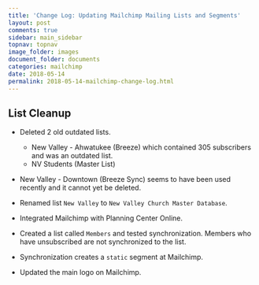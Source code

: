 ```yaml
---
title: 'Change Log: Updating Mailchimp Mailing Lists and Segments'
layout: post
comments: true
sidebar: main_sidebar
topnav: topnav
image_folder: images
document_folder: documents
categories: mailchimp
date: 2018-05-14
permalink: 2018-05-14-mailchimp-change-log.html
---
```


## List Cleanup

- Deleted 2 old outdated lists.
  - New Valley - Ahwatukee (Breeze) which contained 305 subscribers and was an outdated list.
  - NV Students (Master List)

- New Valley - Downtown (Breeze Sync) seems to have been used recently and it cannot yet be deleted.
- Renamed list `New Valley` to `New Valley Church Master Database`.
- Integrated Mailchimp with Planning Center Online.

- Created a list called `Members` and tested synchronization.  Members who have unsubscribed are not synchronized to the list.
- Synchronization creates a `static` segment at Mailchimp.
- Updated the main logo on Mailchimp.
